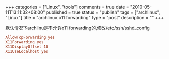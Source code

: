 +++
categories = ["Linux", "tools"]
comments = true
date = "2010-05-11T13:11:32+08:00"
published = true
status = "publish"
tags = ["archlinux", "Linux"]
title = "archlinux x11 forwarding"
type = "post"
description = ""
+++


默认情况下archlinu是不允许x11 forwarding的,修改/etc/ssh/sshd_config

```conf
AllowTcpForwarding yes
X11Forwarding yes
X11DisplayOffset 10
X11UseLocalhost yes
```
<!--more-->